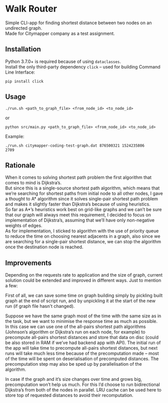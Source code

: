 Walk Router
==========================
Simple CLI-app for finding shortest distance between two nodes on an undirected graph.  
Made for Citymapper company as a test assignment.

Installation
------------
Python 3.7.0+ is required because of using ``dataclasses``.  
Install the only third-party dependency ``click`` – used for building Command Line Interface:

    pip install click

Usage
-----

    ./run.sh <path_to_graph_file> <from_node_id> <to_node_id>

or

    python src/main.py <path_to_graph_file> <from_node_id> <to_node_id>

Example:

    ./run.sh citymapper-coding-test-graph.dat 876500321 1524235806
    2709
    
Rationale
---------
When it comes to solving shortest path problem the first algorithm that comes to mind is Dijkstra’s.  
But since this is a single-source shortest path algorithm, which means that we’re searching for shortest paths from initial node to all other nodes, 
I gave a thought to A* algorithm since it solves single-pair shortest path problem and makes it slightly faster than Dijkstra’s because of using heuristics.  
So far as A*’s heuristics work best on grid-like graphs and we can’t be sure that our graph will always meet this requirement, 
I decided to focus on implementation of Dijkstra’s, assuming that we’ll have only non-negative weights of edges.  
As for implementation, I sticked to algorithm with the use of priority queue to reduce the time on choosing nearest adjacents in a graph, 
also since we are searching for a single-pair shortest distance, we can stop the algorithm once the destination node is reached.

Improvements
------------
Depending on the requests rate to application and the size of graph, current solution could be extended and improved in different ways.
Just to mention a few:

First of all, we can save some time on graph building 
simply by pickling built graph at the end of script run, 
and by unpickling it at the start of the new run (if graph file hasn't changed). 

Suppose we have the same graph most of the time with the same size as in the task, but we want to minimise the response time as much as possible.   
In this case we can use one of the all-pairs shortest path algorithms (Johnson’s algorithm or Dijkstra’s run on each node, for example) to precompute all-pairs shortest distances
and store that data on disc (could be also stored in RAM if we’ve had backend app with API). 
The initial run of the app will take time to precompute all-pairs shortest distances, 
but next runs will take much less time because of the precomputation made – most of the time will be spent on deserialisation of precomputed distances. 
The precomputation step may also be sped up by parallelisation of the algorithm.

In case if the graph and it’s size changes over time and grows big, precomputation won’t help us much. 
For this I’d choose to run bidirectional Dijkstra’s from both of the nodes in parallel. 
LRU cache can be used here to store top of requested distances to avoid their recomputation.
